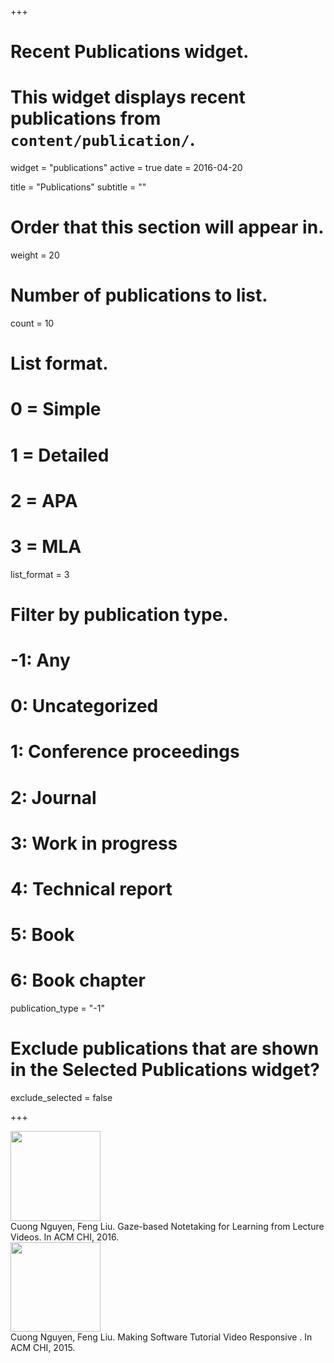 +++
# Recent Publications widget.
# This widget displays recent publications from `content/publication/`.
widget = "publications"
active = true
date = 2016-04-20

title = "Publications"
subtitle = ""

# Order that this section will appear in.
weight = 20

# Number of publications to list.
count = 10

# List format.
#   0 = Simple
#   1 = Detailed
#   2 = APA
#   3 = MLA
list_format = 3

# Filter by publication type.
# -1: Any
#  0: Uncategorized
#  1: Conference proceedings
#  2: Journal
#  3: Work in progress
#  4: Technical report
#  5: Book
#  6: Book chapter
publication_type = "-1"

# Exclude publications that are shown in the Selected Publications widget?
exclude_selected = false



+++
<div id="qr" style="display:inline-block; min-width:2.2cm; height:3.8cm; align: center;vertical-align: middle;" >
  <img src="img/GazeNoter_small.png" style="height:3.8cm;">
</div>
<div style="display:inline-block;vertical-align: middle;">
  Cuong Nguyen, Feng Liu. Gaze-based Notetaking for Learning from Lecture Videos. In ACM CHI, 2016.
</div>

<div id="qr" style="display:inline-block; min-width:2.2cm; height:3.8cm; align: center;vertical-align: middle;" >
  <img src="img/tutordmvnicon_small.png" style="height:3.8cm;">
</div>
<div style="display:inline-block;vertical-align: middle;">
  Cuong Nguyen, Feng Liu. Making Software Tutorial Video Responsive . In ACM CHI, 2015.
</div>